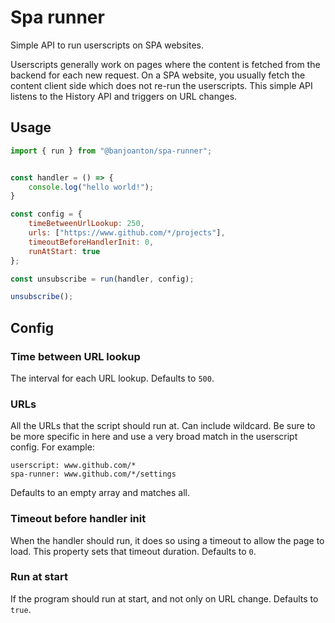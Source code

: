 # Spa runner

Simple API to run userscripts on SPA websites.

Userscripts generally work on pages where the content is fetched from the backend for each new request. On a SPA website, you usually fetch the content client side which does not re-run the userscripts. This simple API listens to the History API and triggers on URL changes. 


## Usage

```js
import { run } from "@banjoanton/spa-runner";


const handler = () => {
    console.log("hello world!");
}

const config = {
    timeBetweenUrlLookup: 250,
    urls: ["https://www.github.com/*/projects"],
    timeoutBeforeHandlerInit: 0,
    runAtStart: true
};

const unsubscribe = run(handler, config);

unsubscribe(); 
```

## Config

### Time between URL lookup

The interval for each URL lookup. Defaults to `500`.

### URLs

All the URLs that the script should run at. Can include wildcard. Be sure to be more specific in here and use a very broad match in the userscript config. For example:

```
userscript: www.github.com/*
spa-runner: www.github.com/*/settings
```

Defaults to an empty array and matches all.

### Timeout before handler init

When the handler should run, it does so using a timeout to allow the page to load. This property sets that timeout duration. Defaults to `0`.


### Run at start

If the program should run at start, and not only on URL change. Defaults to `true`.
